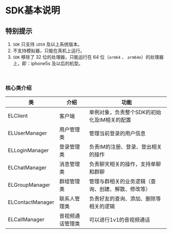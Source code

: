 # SDK基本说明

## 特别提示
1. `SDK` 只支持 `iOS9` 及以上系统版本。
2. 不支持模拟器，只能在真机上运行。
3. `SDK` 移除了 32 位的处理器，只能运行在 64 位（`arm64` 、 `arm64e`）的处理器上，即：iphone5s 及以后的机型。

<br />

### 核心类介绍
| 类 | 介绍 | 功能 | 
| --- | --- | --- |
| ELClient | 客户端 | 单例对象，负责整个SDK的初始化及IM相关的配置 |
| ELUserManager | 用户管理类 | 管理当前登录的用户信息 |
| ELLoginManager | 登录管理类 | 负责IM的注册、登录、登出相关的操作 |
| ELChatManager | 消息管理类 | 负责聊天相关的操作，支持单聊和群聊 |
| ELGroupManager | 群组管理类 | 管理与群相关的业务逻辑（查询、创建、解散、修改等） |
| ELContactManager | 联系人管理类 | 负责好友的查询、添加、删除等相关的逻辑 |
| ELCallManager | 音视频通话管理类 | 可以进行1v1的音视频通话 |
